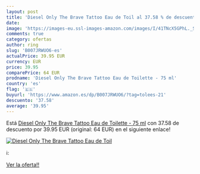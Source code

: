 ```yaml
---
layout: post
title: 'Diesel Only The Brave Tattoo Eau de Toil al 37.58 % de descuento'
date: 
image: 'https://images-eu.ssl-images-amazon.com/images/I/41TNcX5GPhL._SL200_.jpg'
comments: true
category: ofertas
author: ring
slug: 'B007JRWUO6-es'
actualPrice: 39.95 EUR
currency: EUR
price: 39.95
comparePrice: 64 EUR
prodname: 'Diesel Only The Brave Tattoo Eau de Toilette - 75 ml'
country: 'es'
flag: '🇪🇸'
buyurl: 'https://www.amazon.es/dp/B007JRWUO6/?tag=tolees-21'
descuento: '37.58'
average: '39.95'
---
```


Está [Diesel Only The Brave Tattoo Eau de Toilette - 75 ml](https://www.amazon.es/dp/B007JRWUO6/?tag=tolees-21) con 37.58 de descuento por 39.95 EUR (original: 64 EUR) en el siguiente enlace!

[![Diesel Only The Brave Tattoo Eau de Toil](https://images-eu.ssl-images-amazon.com/images/I/41TNcX5GPhL._SL200_.jpg)](https://www.amazon.es/dp/B007JRWUO6/?tag=tolees-21)

ℹ️:


[Ver la oferta!!](https://www.amazon.es/dp/B007JRWUO6/?tag=tolees-21)
